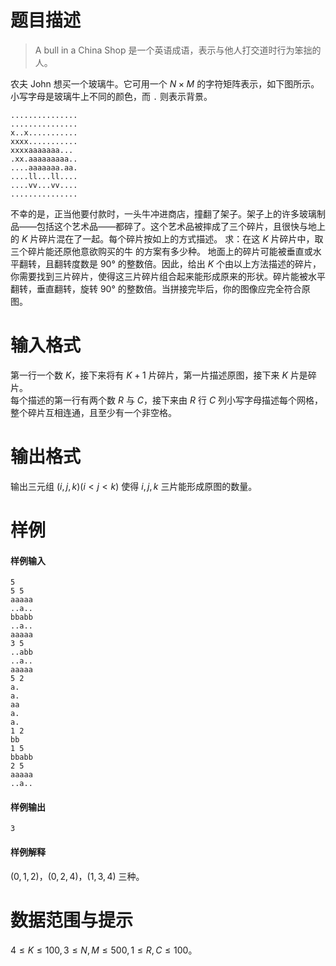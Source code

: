 
# 题目描述

> A bull in a China Shop 是一个英语成语，表示与他人打交道时行为笨拙的人。

农夫 John 想买一个玻璃牛。它可用一个 $N\times M$ 的字符矩阵表示，如下图所示。小写字母是玻璃牛上不同的颜色，而 `.` 则表示背景。
```plain
...............
...............
x..x...........
xxxx...........
xxxxaaaaaaa...
.xx.aaaaaaaaa..
....aaaaaaa.aa.
....ll...ll....
....vv...vv....
...............
```
不幸的是，正当他要付款时，一头牛冲进商店，撞翻了架子。架子上的许多玻璃制品——包括这个艺术品——都碎了。这个艺术品被摔成了三个碎片，且很快与地上的 $K$ 片碎片混在了一起。每个碎片按如上的方式描述。
求：在这 $K$ 片碎片中，取三个碎片能还原他意欲购买的牛 的方案有多少种。
地面上的碎片可能被垂直或水平翻转，且翻转度数是 $90°$ 的整数倍。因此，给出 $K$ 个由以上方法描述的碎片，你需要找到三片碎片，使得这三片碎片组合起来能形成原来的形状。碎片能被水平翻转，垂直翻转，旋转 $90°$ 的整数倍。当拼接完毕后，你的图像应完全符合原图。 

# 输入格式

第一行一个数 $K$，接下来将有 $K+1$ 片碎片，第一片描述原图，接下来 $K$ 片是碎片。  
每个描述的第一行有两个数 $R$ 与 $C$，接下来由 $R$ 行 $C$ 列小写字母描述每个网格，整个碎片互相连通，且至少有一个非空格。

# 输出格式

输出三元组 $(i, j, k)(i<j<k)$ 使得 $i, j, k$ 三片能形成原图的数量。

# 样例

#### 样例输入
```plain
5
5 5
aaaaa
..a..
bbabb
..a..
aaaaa
3 5
..abb
..a..
aaaaa
5 2
a.
a.
aa
a.
a.
1 2
bb
1 5
bbabb
2 5
aaaaa
..a..
```

#### 样例输出
```plain
3
```

#### 样例解释
$(0, 1, 2)，(0, 2, 4)，(1, 3, 4)$ 三种。

# 数据范围与提示

$4 \le K \le 100, 3 \le N,M \le 500, 1 \le R,C \le 100$。

